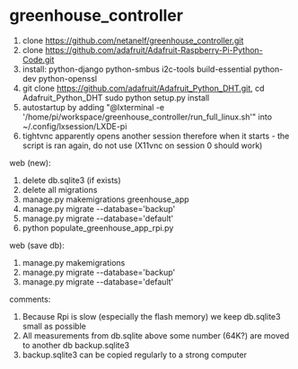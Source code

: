 # greenhouse_controller

1. clone https://github.com/netanelf/greenhouse_controller.git
2. clone https://github.com/adafruit/Adafruit-Raspberry-Pi-Python-Code.git
3. install: 
	python-django python-smbus i2c-tools build-essential python-dev python-openssl
4. git clone https://github.com/adafruit/Adafruit_Python_DHT.git, 
	cd Adafruit_Python_DHT
	sudo python setup.py install
5. autostartup by adding "@lxterminal -e '/home/pi/workspace/greenhouse_controller/run_full_linux.sh'" into ~/.config/lxsession/LXDE-pi
6. tightvnc apparently opens another session therefore when it starts - the script is ran again, do not use (X11vnc on session 0 should work)


web (new):
1. delete db.sqlite3 (if exists)
2. delete all migrations
3. manage.py makemigrations greenhouse_app
4. manage.py migrate --database='backup'
5. manage.py migrate --database='default'
6. python populate_greenhouse_app_rpi.py

web (save db):
1. manage.py makemigrations
2. manage.py migrate --database='backup'
3. manage.py migrate --database='default'

comments:
1. Because Rpi is slow (especially the flash memory) we keep db.sqlite3 small as possible
2. All measurements from db.sqlite above some number (64K?) are moved to another db backup.sqlite3
3. backup.sqlite3 can be copied regularly to a strong computer

